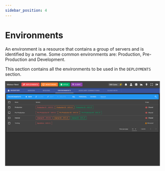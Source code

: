```yaml
---
sidebar_position: 4
---
```


# Environments

An environment is a resource that contains a group of servers and is identified by a name. Some common environments are: Production, Pre-Production and Development.

This section contains all the environments to be used in the `DEPLOYMENTS` section.

![alt text](../../../assets/inventory/environments.png "Inventory - Environments")
